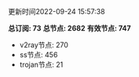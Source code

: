 更新时间2022-09-24 15:57:38

**总订阅: 73**
**总节点: 2682**
**有效节点: 747**
- v2ray节点: 270
- ss节点: 456
- trojan节点: 21
